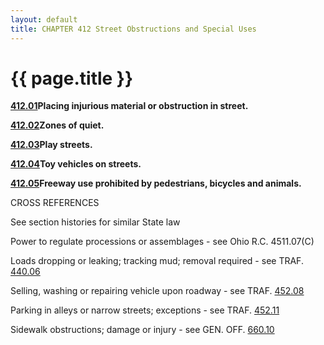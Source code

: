 ```yaml
---
layout: default 
title: CHAPTER 412 Street Obstructions and Special Uses
---
```


{{ page.title }}
================

[**412.01**](1d57f813.html)**Placing injurious material or obstruction
in street.**

[**412.02**](1d65a580.html)**Zones of quiet.**

[**412.03**](1d6a0902.html)**Play streets.**

[**412.04**](1d6f6f1d.html)**Toy vehicles on streets.**

[**412.05**](1d746e0b.html)**Freeway use prohibited by pedestrians,
bicycles and animals.**

CROSS REFERENCES

See section histories for similar State law

Power to regulate processions or assemblages - see Ohio R.C. 4511.07(C)

Loads dropping or leaking; tracking mud; removal required - see TRAF.
[440.06](259b4452.html)

Selling, washing or repairing vehicle upon roadway - see TRAF.
[452.08](2720f597.html)

Parking in alleys or narrow streets; exceptions - see TRAF.
[452.11](27315c3c.html)

Sidewalk obstructions; damage or injury - see GEN. OFF.
[660.10](35c804f7.html)
